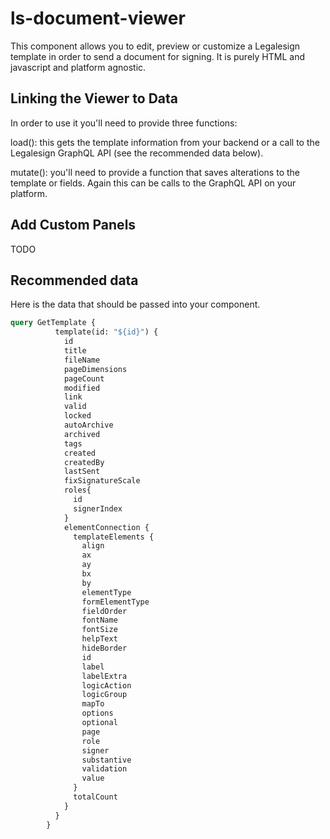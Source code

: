 # ls-document-viewer
This component allows you to edit, preview or customize a Legalesign template in order to
send a document for signing. It is purely HTML and javascript and platform agnostic.

## Linking the Viewer to Data 
In order to use it you'll need to provide three functions:

load(): this gets the template information from your backend or a call to the Legalesign GraphQL API 
(see the recommended data below).

mutate(): you'll need to provide a function that saves alterations to the template or fields. Again
this can be calls to the GraphQL API on your platform.

## Add Custom Panels

TODO

## Recommended data

Here is the data that should be passed into your component.

```graphql
query GetTemplate {
          template(id: "${id}") {
            id
            title
            fileName
            pageDimensions
            pageCount
            modified
            link
            valid
            locked
            autoArchive
            archived
            tags
            created
            createdBy
            lastSent
            fixSignatureScale
            roles{
              id
              signerIndex
            }
            elementConnection {
              templateElements {
                align
                ax
                ay
                bx
                by
                elementType
                formElementType
                fieldOrder
                fontName
                fontSize
                helpText
                hideBorder
                id
                label
                labelExtra
                logicAction
                logicGroup
                mapTo
                options
                optional
                page
                role
                signer
                substantive
                validation
                value
              }
              totalCount
            }
          }
        }
 ```

